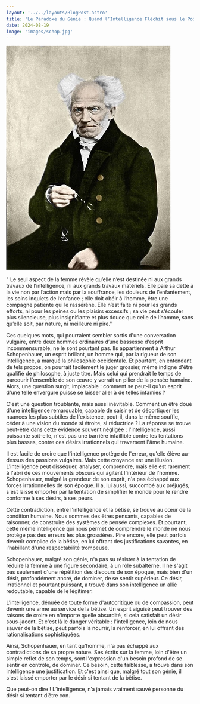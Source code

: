 ```yaml
---
layout: '../../layouts/BlogPost.astro'
title: 'Le Paradoxe du Génie : Quand l’Intelligence Fléchit sous le Poids de la Bêtise'
date: 2024-08-19
image: 'images/schop.jpg'
---
```

![](images/schop.jpg)

" Le seul aspect de la femme révèle qu’elle n’est destinée ni aux grands travaux de l’intelligence, ni aux grands travaux matériels. Elle paie sa dette à la vie non par l’action mais par la souffrance, les douleurs de l’enfantement, les soins inquiets de l’enfance ; elle doit obéir à l’homme, être une compagne patiente qui le rassérène. Elle n’est faite ni pour les grands efforts, ni pour les peines ou les plaisirs excessifs ; sa vie peut s’écouler plus silencieuse, plus insignifiante et plus douce que celle de l’homme, sans qu’elle soit, par nature, ni meilleure ni pire."

Ces quelques mots, qui pourraient sembler sortis d'une conversation vulgaire, entre deux hommes ordinaires d’une bassesse d’esprit incommensurable, ne le sont pourtant pas. Ils appartiennent à Arthur Schopenhauer, un esprit brillant, un homme qui, par la rigueur de son intelligence, a marqué la philosophie occidentale. Et pourtant, en entendant de tels propos, on pourrait facilement le juger grossier, même indigne d'être qualifié de philosophe, à juste titre. Mais celui qui prendrait le temps de parcourir l'ensemble de son œuvre y verrait un pilier de la pensée humaine. Alors, une question surgit, implacable : comment se peut-il qu'un esprit d'une telle envergure puisse se laisser aller à de telles infamies ?

C'est une question troublante, mais aussi inévitable. Comment un être doué d'une intelligence remarquable, capable de saisir et de décortiquer les nuances les plus subtiles de l'existence, peut-il, dans le même souffle, céder à une vision du monde si étroite, si réductrice ? La réponse se trouve peut-être dans cette évidence souvent négligée : l'intelligence, aussi puissante soit-elle, n'est pas une barrière infaillible contre les tentations plus basses, contre ces désirs irrationnels qui traversent l'âme humaine.

Il est facile de croire que l'intelligence protège de l'erreur, qu'elle élève au-dessus des passions vulgaires. Mais cette croyance est une illusion. L'intelligence peut disséquer, analyser, comprendre, mais elle est rarement à l'abri de ces mouvements obscurs qui agitent l'intérieur de l'homme. Schopenhauer, malgré la grandeur de son esprit, n'a pas échappé aux forces irrationnelles de son époque. Il a, lui aussi, succombé aux préjugés, s'est laissé emporter par la tentation de simplifier le monde pour le rendre conforme à ses désirs, à ses peurs.

Cette contradiction, entre l'intelligence et la bêtise, se trouve au cœur de la condition humaine. Nous sommes des êtres pensants, capables de raisonner, de construire des systèmes de pensée complexes. Et pourtant, cette même intelligence qui nous permet de comprendre le monde ne nous protège pas des erreurs les plus grossières. Pire encore, elle peut parfois devenir complice de la bêtise, en lui offrant des justifications savantes, en l'habillant d'une respectabilité trompeuse.

Schopenhauer, malgré son génie, n'a pas su résister à la tentation de réduire la femme à une figure secondaire, à un rôle subalterne. Il ne s'agit pas seulement d'une répétition des discours de son époque, mais bien d'un désir, profondément ancré, de dominer, de se sentir supérieur. Ce désir, irrationnel et pourtant puissant, a trouvé dans son intelligence un allié redoutable, capable de le légitimer.

L'intelligence, dénuée de toute forme d'autocritique ou de compassion, peut devenir une arme au service de la bêtise. Un esprit aiguisé peut trouver des raisons de croire en n'importe quelle absurdité, si cela satisfait un désir sous-jacent. Et c'est là le danger véritable : l'intelligence, loin de nous sauver de la bêtise, peut parfois la nourrir, la renforcer, en lui offrant des rationalisations sophistiquées.

Ainsi, Schopenhauer, en tant qu'homme, n'a pas échappé aux contradictions de sa propre nature. Ses écrits sur la femme, loin d'être un simple reflet de son temps, sont l'expression d'un besoin profond de se sentir en contrôle, de dominer. Ce besoin, cette faiblesse, a trouvé dans son intelligence une justification. Et c'est ainsi que, malgré tout son génie, il s'est laissé emporter par le désir si tentant de la bêtise.

Que peut-on dire ! L’intelligence, n’a jamais vraiment sauvé personne du désir si tentant d’être con.
